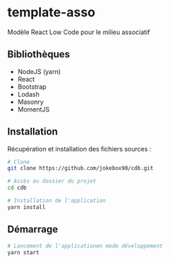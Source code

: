 # template-asso

Modèle React Low Code pour le milieu associatif

## Bibliothèques

- NodeJS (yarn)
- React
- Bootstrap
- Lodash
- Masonry
- MomentJS

## Installation

Récupération et installation des fichiers sources :

```bash
# Clone
git clone https://github.com/jokebox90/cdb.git

# Accès au dossier du projet
cd cdb

# Installation de l'application
yarn install
```

## Démarrage

```bash
# Lancement de l'applicationen mode développement
yarn start
```

